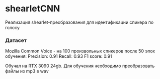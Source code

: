 # shearletCNN
Реализация shearlet-преобразования для идентификации спикера по голосу

### Датасет
Mozilla Common Voice - на 100 произвольных спикеров после 50 эпох обучения:
Precision: 0.91
Recall: 0.93
F1 score: 0.91


Обучал на RTX 3090 24gb. Для обучения необходимо преобразовать файлы из mp3 в wav
